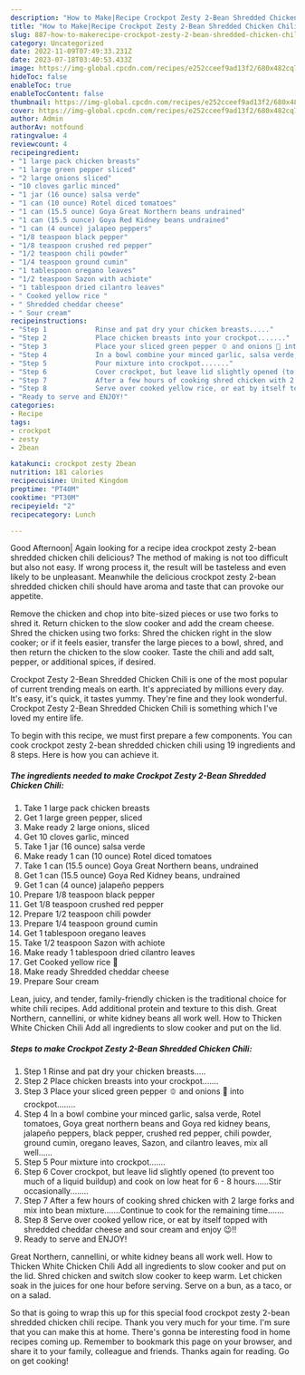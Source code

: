 ```yaml
---
description: "How to Make|Recipe Crockpot Zesty 2-Bean Shredded Chicken Chili {That is Special"
title: "How to Make|Recipe Crockpot Zesty 2-Bean Shredded Chicken Chili {That is Special"
slug: 887-how-to-makerecipe-crockpot-zesty-2-bean-shredded-chicken-chili-that-is-special
category: Uncategorized
date: 2022-11-09T07:49:33.231Z
date: 2023-07-18T03:40:53.433Z
image: https://img-global.cpcdn.com/recipes/e252cceef9ad13f2/680x482cq70/crockpot-zesty-2-bean-shredded-chicken-chili-recipe-main-photo.jpg
hideToc: false
enableToc: true
enableTocContent: false
thumbnail: https://img-global.cpcdn.com/recipes/e252cceef9ad13f2/680x482cq70/crockpot-zesty-2-bean-shredded-chicken-chili-recipe-main-photo.jpg
cover: https://img-global.cpcdn.com/recipes/e252cceef9ad13f2/680x482cq70/crockpot-zesty-2-bean-shredded-chicken-chili-recipe-main-photo.jpg
author: Admin
authorAv: notfound
ratingvalue: 4
reviewcount: 4
recipeingredient:
- "1 large pack chicken breasts"
- "1 large green pepper sliced"
- "2 large onions sliced"
- "10 cloves garlic minced"
- "1 jar (16 ounce) salsa verde"
- "1 can (10 ounce) Rotel diced tomatoes"
- "1 can (15.5 ounce) Goya Great Northern beans undrained"
- "1 can (15.5 ounce) Goya Red Kidney beans undrained"
- "1 can (4 ounce) jalapeo peppers"
- "1/8 teaspoon black pepper"
- "1/8 teaspoon crushed red pepper"
- "1/2 teaspoon chili powder"
- "1/4 teaspoon ground cumin"
- "1 tablespoon oregano leaves"
- "1/2 teaspoon Sazon with achiote"
- "1 tablespoon dried cilantro leaves"
- " Cooked yellow rice "
- " Shredded cheddar cheese"
- " Sour cream"
recipeinstructions:
- "Step 1            Rinse and pat dry your chicken breasts....."
- "Step 2            Place chicken breasts into your crockpot......."
- "Step 3            Place your sliced green pepper 🫑 and onions 🧅 into crockpot........"
- "Step 4            In a bowl combine your minced garlic, salsa verde, Rotel tomatoes, Goya great northern beans and Goya red kidney beans, jalapeño peppers, black pepper, crushed red pepper, chili powder, ground cumin, oregano leaves, Sazon, and cilantro leaves, mix all well......"
- "Step 5            Pour mixture into crockpot......."
- "Step 6            Cover crockpot, but leave lid slightly opened (to prevent too much of a liquid buildup) and cook on low heat for 6 - 8 hours......Stir occasionally........"
- "Step 7            After a few hours of cooking shred chicken with 2 large forks and mix into bean mixture.......Continue to cook for the remaining time......."
- "Step 8            Serve over cooked yellow rice, or eat by itself topped with shredded cheddar cheese and sour cream and enjoy 😉!!"
- "Ready to serve and ENJOY!"
categories:
- Recipe
tags:
- crockpot
- zesty
- 2bean

katakunci: crockpot zesty 2bean 
nutrition: 181 calories
recipecuisine: United Kingdom
preptime: "PT40M"
cooktime: "PT30M"
recipeyield: "2"
recipecategory: Lunch

---
```



Good Afternoon| Again looking for a recipe idea crockpot zesty 2-bean shredded chicken chili delicious? The method of making is not too difficult but also not easy. If wrong process it, the result will be tasteless and even likely to be unpleasant. Meanwhile the delicious crockpot zesty 2-bean shredded chicken chili should have aroma and taste that can provoke our appetite.





Remove the chicken and chop into bite-sized pieces or use two forks to shred it. Return chicken to the slow cooker and add the cream cheese. Shred the chicken using two forks: Shred the chicken right in the slow cooker; or if it feels easier, transfer the large pieces to a bowl, shred, and then return the chicken to the slow cooker. Taste the chili and add salt, pepper, or additional spices, if desired.

Crockpot Zesty 2-Bean Shredded Chicken Chili is one of the most popular of current trending meals on earth. It's appreciated by millions every day. It's easy, it's quick, it tastes yummy. They're fine and they look wonderful. Crockpot Zesty 2-Bean Shredded Chicken Chili is something which I've loved my entire life.


To begin with this recipe, we must first prepare a few components. You can cook crockpot zesty 2-bean shredded chicken chili using 19 ingredients and 8 steps. Here is how you can achieve it.

<!--inarticleads1-->

##### The ingredients needed to make Crockpot Zesty 2-Bean Shredded Chicken Chili:

1. Take 1 large pack chicken breasts
1. Get 1 large green pepper, sliced
1. Make ready 2 large onions, sliced
1. Get 10 cloves garlic, minced
1. Take 1 jar (16 ounce) salsa verde
1. Make ready 1 can (10 ounce) Rotel diced tomatoes
1. Take 1 can (15.5 ounce) Goya Great Northern beans, undrained
1. Get 1 can (15.5 ounce) Goya Red Kidney beans, undrained
1. Get 1 can (4 ounce) jalapeño peppers
1. Prepare 1/8 teaspoon black pepper
1. Get 1/8 teaspoon crushed red pepper
1. Prepare 1/2 teaspoon chili powder
1. Prepare 1/4 teaspoon ground cumin
1. Get 1 tablespoon oregano leaves
1. Take 1/2 teaspoon Sazon with achiote
1. Make ready 1 tablespoon dried cilantro leaves
1. Get  Cooked yellow rice 🍚
1. Make ready  Shredded cheddar cheese
1. Prepare  Sour cream


Lean, juicy, and tender, family-friendly chicken is the traditional choice for white chili recipes. Add additional protein and texture to this dish. Great Northern, cannellini, or white kidney beans all work well. How to Thicken White Chicken Chili Add all ingredients to slow cooker and put on the lid. 

<!--inarticleads2-->

##### Steps to make Crockpot Zesty 2-Bean Shredded Chicken Chili:

1. Step 1            Rinse and pat dry your chicken breasts.....
1. Step 2            Place chicken breasts into your crockpot.......
1. Step 3            Place your sliced green pepper 🫑 and onions 🧅 into crockpot........
1. Step 4            In a bowl combine your minced garlic, salsa verde, Rotel tomatoes, Goya great northern beans and Goya red kidney beans, jalapeño peppers, black pepper, crushed red pepper, chili powder, ground cumin, oregano leaves, Sazon, and cilantro leaves, mix all well......
1. Step 5            Pour mixture into crockpot.......
1. Step 6            Cover crockpot, but leave lid slightly opened (to prevent too much of a liquid buildup) and cook on low heat for 6 - 8 hours......Stir occasionally........
1. Step 7            After a few hours of cooking shred chicken with 2 large forks and mix into bean mixture.......Continue to cook for the remaining time.......
1. Step 8            Serve over cooked yellow rice, or eat by itself topped with shredded cheddar cheese and sour cream and enjoy 😉!!
1. Ready to serve and ENJOY!

Great Northern, cannellini, or white kidney beans all work well. How to Thicken White Chicken Chili Add all ingredients to slow cooker and put on the lid. Shred chicken and switch slow cooker to keep warm. Let chicken soak in the juices for one hour before serving. Serve on a bun, as a taco, or on a salad. 

So that is going to wrap this up for this special food crockpot zesty 2-bean shredded chicken chili recipe. Thank you very much for your time. I'm sure that you can make this at home. There's gonna be interesting food in home recipes coming up. Remember to bookmark this page on your browser, and share it to your family, colleague and friends. Thanks again for reading. Go on get cooking!
